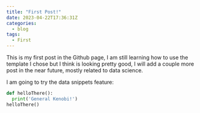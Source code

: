 ```yaml
---
title: "First Post!"
date: 2023-04-22T17:36:31Z
categories:
  - blog
tags:
  - First
---
```


This is my first post in the Github page, I am still learning how to use the template I chose but I think is looking pretty good, I will add a couple more post in the near future, mostly related to data science.


I am going to try the data snippets feature:

```python
def helloThere():
  print('General Kenobi!')
helloThere()
```
